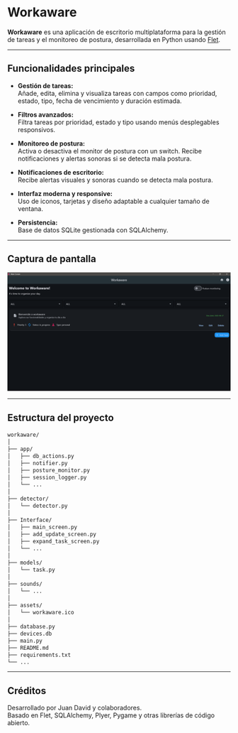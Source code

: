 # Workaware

**Workaware** es una aplicación de escritorio multiplataforma para la gestión de tareas y el monitoreo de postura, desarrollada en Python usando [Flet](https://flet.dev/).

---

## Funcionalidades principales

- **Gestión de tareas:**  
  Añade, edita, elimina y visualiza tareas con campos como prioridad, estado, tipo, fecha de vencimiento y duración estimada.

- **Filtros avanzados:**  
  Filtra tareas por prioridad, estado y tipo usando menús desplegables responsivos.

- **Monitoreo de postura:**  
  Activa o desactiva el monitor de postura con un switch. Recibe notificaciones y alertas sonoras si se detecta mala postura.

- **Notificaciones de escritorio:**  
  Recibe alertas visuales y sonoras cuando se detecta mala postura.

- **Interfaz moderna y responsive:**  
  Uso de iconos, tarjetas y diseño adaptable a cualquier tamaño de ventana.

- **Persistencia:**  
  Base de datos SQLite gestionada con SQLAlchemy.

---

## Captura de pantalla


![Captura de pantalla de Workaware](workaware_screen.png)

---

## Estructura del proyecto

```
workaware/
│
├── app/
│   ├── db_actions.py
│   ├── notifier.py
│   ├── posture_monitor.py
│   ├── session_logger.py
│   └── ...
│
├── detector/
│   └── detector.py
│
├── Interface/
│   ├── main_screen.py
│   ├── add_update_screen.py
│   ├── expand_task_screen.py
│   └── ...
│
├── models/
│   └── task.py
│
├── sounds/
│   └── ...
│
├── assets/
│   └── workaware.ico
│
├── database.py
├── devices.db
├── main.py
├── README.md
├── requirements.txt
└── ...
```

---

## Créditos

Desarrollado por Juan David y colaboradores.  
Basado en Flet, SQLAlchemy, Plyer, Pygame y otras librerías de código abierto.